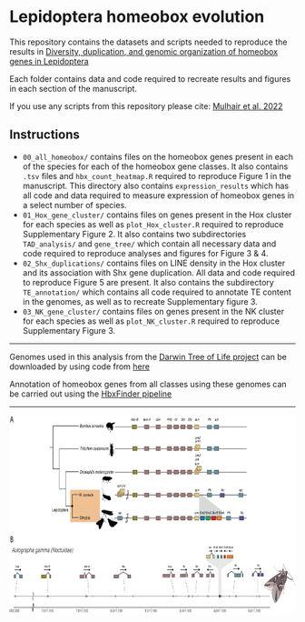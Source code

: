 # Lepidoptera homeobox evolution
This repository contains the datasets and scripts needed to reproduce the results in [Diversity, duplication, and genomic organization of homeobox genes in Lepidoptera](https://genome.cshlp.org/content/early/2022/12/08/gr.277118.122.abstract)

Each folder contains data and code required to recreate results and figures in each section of the manuscript.

If you use any scripts from this repository please cite:
[Mulhair et al. 2022](https://genome.cshlp.org/content/early/2022/12/08/gr.277118.122.abstract)

## Instructions

* `00_all_homeobox/` contains files on the homeobox genes present in each of the species for each of the homeobox gene classes. It also contains `.tsv` files and `hbx_count_heatmap.R` required to reproduce Figure 1 in the manuscript. This directory also contains `expression_results` which has all code and data required to measure expression of homeobox genes in a select number of species.
* `01_Hox_gene_cluster/` contains files on genes present in the Hox cluster for each species as well as `plot_Hox_cluster.R` required to reproduce Supplementary Figure 2. It also contains two subdirectories `TAD_analysis/` and `gene_tree/` which contain all necessary data and code required to reproduce analyses and figures for Figure 3 & 4.
* `02_Shx_duplications/` contains files on LINE density in the Hox cluster and its association with Shx gene duplication. All data and code required to reproduce Figure 5 are present. It also contains the subdirectory `TE_annotation/` which contains all code required to annotate TE content in the genomes, as well as to recreate Supplementary figure 3.
* `03_NK_gene_cluster/` contains files on genes present in the NK cluster for each species as well as `plot_NK_cluster.R` required to reproduce Supplementary Figure 3.

---

Genomes used in this analysis from the [Darwin Tree of Life project](https://www.darwintreeoflife.org/) can be downloaded by using code from [here](https://github.com/PeterMulhair/DToL_insects)

Annotation of homeobox genes from all classes using these genomes can be carried out using the [HbxFinder pipeline](https://github.com/PeterMulhair/HbxFinder)

---

<div align="center">
<p align="center">
<img src="https://github.com/PeterMulhair/Lepidoptera_homeobox/blob/main/01_Hox_gene_cluster/figures/Figure2.png" width="700" height="350">
</p>
</div>
